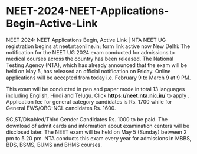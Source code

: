 # NEET-2024-NEET-Applications-Begin-Active-Link
NEET 2024: NEET Applications Begin, Active Link | NTA NEET UG registration begins at neet.ntaonline.in; form link active now
New Delhi: The notification for the NEET UG 2024 exam conducted for admissions to medical courses across the country has been released. The National Testing Agency (NTA), which has already announced that the exam will be held on May 5, has released an official notification on Friday. Online applications will be accepted from today i.e. February 9 to March 9 at 9 PM.

This exam will be conducted in pen and paper mode in total 13 languages ​​including English, Hindi and Telugu. Click **https://neet.nta.nic.in/** to apply . Application fee for general category candidates is Rs. 1700 while for General EWS/OBC-NCL candidates Rs. 1600.

SC,ST/Disabled/Third Gender Candidates Rs. 1000 to be paid. The download of admit cards and information about examination centers will be disclosed later. The NEET exam will be held on May 5 (Sunday) between 2 pm to 5.20 pm. NTA conducts this exam every year for admissions in MBBS, BDS, BSMS, BUMS and BHMS courses.
